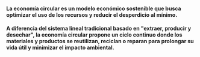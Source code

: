 #### La economía circular es un modelo económico sostenible que busca optimizar el uso de los recursos y reducir el desperdicio al mínimo. 
#### A diferencia del sistema lineal tradicional basado en "extraer, producir y desechar", la economía circular propone un ciclo continuo donde los materiales y productos se reutilizan, reciclan o reparan para prolongar su vida útil y minimizar el impacto ambiental.
